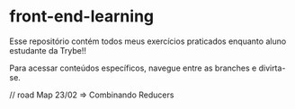 # front-end-learning
 Esse repositório contém todos meus exercícios praticados enquanto aluno estudante da Trybe!!

 Para acessar conteúdos específicos, navegue entre as branches e divirta-se.


// road Map
 23/02 => Combinando Reducers 
 